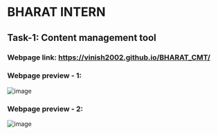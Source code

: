 # BHARAT INTERN
## Task-1: Content management tool

### Webpage link: https://vinish2002.github.io/BHARAT_CMT/
### Webpage preview - 1:
![image](https://github.com/vinish2002/BHARAT_CMT/assets/93365433/714e27f6-834f-4b97-994a-b66c7c3001a5)
### Webpage preview - 2:
![image](https://github.com/vinish2002/BHARAT_CMT/assets/93365433/43d91ac7-a6e6-48ec-aba1-8ec12f5a6689)
